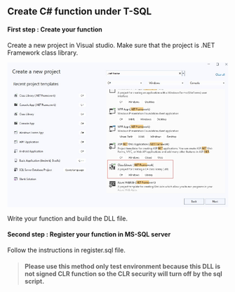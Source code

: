 ## Create C# function under T-SQL

#### First step : Create your function

Create a new project in Visual studio. Make sure that the project is .NET Framework class library.

<img src="new_project.jpg"> <br>

Write your function and build the DLL file.

#### Second step : Register your function in MS-SQL server

Follow the instructions in register.sql file. 
> #### Please use this method only test environment because this DLL is not signed CLR function so the CLR security will turn off by the sql script.

